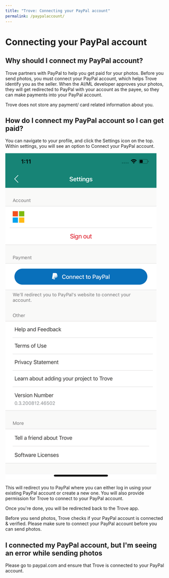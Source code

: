 ```yaml
---
title: "Trove: Connecting your PayPal account"
permalink: /paypalaccount/
---
```


# Connecting your PayPal account

## Why should I connect my PayPal account?

Trove partners with PayPal to help you get paid for your photos. Before you send photos, you must connect your PayPal account, which helps Trove identify you as the seller. When the AI/ML developer approves your photos, they will get redirected to PayPal with your account as the payee, so they can make payments into your PayPal account.

Trove does not store any payment/ card related information about you.

## How do I connect my PayPal account so I can get paid?

You can navigate to your profile, and click the Settings icon on the top. Within settings, you will see an option to Connect your PayPal account.

![](/PayPalConnect.png)

This will redirect you to PayPal where you can either log in using your existing PayPal account or create a new one. You will also provide permission for Trove to connect to your PayPal account.

Once you're done, you will be redirected back to the Trove app.

Before you send photos, Trove checks if your PayPal account is connected & verified. Please make sure to connect your PayPal account before you can send photos.

## I connected my PayPal account, but I'm seeing an error while sending photos

Please go to paypal.com and ensure that Trove is connected to your PayPal account.
